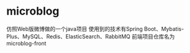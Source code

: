 # microblog
仿照Web版微博做的一个java项目
使用到的技术有Spring Boot、Mybatis-Plus、MySQL、Redis、ElasticSearch、RabbitMQ
前端项目仓库名为microblog-front
